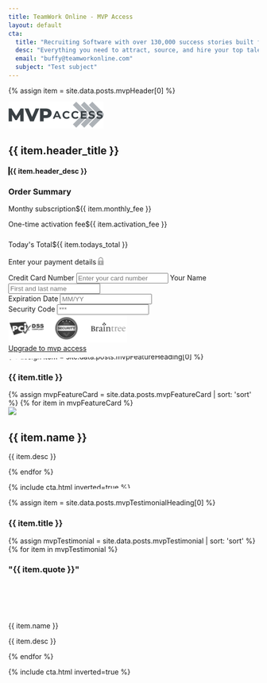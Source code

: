 ```yaml
---
title: TeamWork Online - MVP Access
layout: default
cta:
  title: "Recruiting Software with over 130,000 success stories built for Sports & Entertainment"
  desc: "Everything you need to attract, source, and hire your top talent at every size organization."
  email: "buffy@teamworkonline.com"
  subject: "Test subject"
---
```

{% assign item = site.data.posts.mvpHeader[0] %}

<section class="container mx-auto py4 my4">
<div class="flex">
  <div class="col-12 md-col-5 pr2 mx-auto">
    <img src="/images/mvp-access-logo.svg" class="mb2">
    <h1 class="oswald line-height-2 h1 black caps m0">{{ item.header_title }}</h1>
    <h4 class="line-height-4 h4 my3 regular gray7 mx-auto pl2" style="border-left: 3px solid">{{ item.header_desc }} </h4>
    <div class="black mvp-total px3 py1">
      <h3 class="black">Order Summary</h3>
      <p>Monthy subscription<span class="p right">${{ item.monthly_fee }}</span></p>
      <p>One-time activation fee<span class="p right">${{ item.activation_fee }}</span></p>
      <div class="hr" style="margin: 1.5rem 0 1.5rem 0;"></div>
      <p class="p bold">Today's Total<span class="p right bold">${{ item.todays_total }}</span></p>
    </div>
  </div>
  <div class="col-12 md-col-5 mx-auto">
    <div class="bg-white card-shadow p3" style="border-radius: 6px;">
      <p class="regular black p">Enter your payment details<img src="/images/icons/lock.svg" style="height: 18px; position: relative; top: 2px;" class="pl1"></p>
      <div class="flex flex-wrap">
      <div style="width: 100%; margin: 0 auto;"><div class="card-wrapper mt2 mb3"></div></div>
      <form style="width: 100%;" class="h5 regular black">
        <label class="h6 inline-block py1"><span class="regular black pb1">Credit Card Number</span></label>
        <input class="input" type="text" name="number" placeholder="Enter your card number">
        <label class="h6 inline-block py1"><span class="regular black pb1">Your Name</span></label>
        <input class="input" type="text" name="name" placeholder="First and last name">
        <div class="flex">
          <div class="col-6 mr1">
            <label class="h6 inline-block py1"><span class="regular black pb1">Expiration Date</span></label>
            <input class="input" type="text" name="expiry" placeholder="MM/YY">
          </div>
          <div class="col-6">
          <label class="h6 inline-block py1"><span class="regular black pb1">Security Code</span></label>
            <input class="input" type="text" name="cvc" placeholder="***">
          </div>
        </div>
      </form>
      <script>
    var card = new Card({
        form: 'form',
        container: '.card-wrapper',
        placeholders: {
            number: '**** **** **** ****',
            name: 'Alex Wood',
            expiry: '**/****',
            cvc: '***'
        }
    });
    </script>
</div>
      <div class="center py2">
        <img src="/images/secure-payments.jpg" style="height: 56px;">
      </div>
      <a href="#" class="white oswald caps center semibold h4  ltr-spacing-2 text-decoration-none" >
      <div class="bg-gray py2" style="border-radius: 6px;">Upgrade to mvp access</div>
      </a>
    </div>
  </div>
</div>
</section>
 
<section class="bg-black py4 cut" style="background-image: url(images/basketball-texture.jpg); background-size: cover; background-repeat: no-repeat; background-position:
center center; -webkit-clip-path: polygon(0 5%, 100% 0, 100% 95%, 0 100%);
clip-path: polygon(0 5%, 100% 0, 100% 95%, 0 100%);">
<div class="container mx-auto">
{% assign item = site.data.posts.mvpFeatureHeading[0] %}
<h3 class="white h3 oswald caps center pt4 pb2">{{ item.title }}</h3>
<div class="flex flex-wrap center">
{% assign mvpFeatureCard = site.data.posts.mvpFeatureCard | sort: 'sort' %}
{% for item in mvpFeatureCard %}
<div class="text-decoration-none flex flex-column p2 col-12 md-col-4 wow fadeInUp" data-wow-delay="0.2s"  style="order:{{ item.order }};">
<div class="flex-auto px3 pt3 card-shadow bg-white"  >
<img src="{{ item.image.url }}" style= "width: 44px;">
<h2 class="oswald black mb2 line-height-2">{{ item.name }}</h2>
<p class="line-height-4 p pb1 mb3 regular black">{{ item.desc }}</p>
</div>
</div>
{% endfor %}
</div>
<p class="center mx-auto py4">
{% include cta.html inverted=true %}
</p>
</div>
</section>

<section class="py4">
<div class="container mx-auto">
{% assign item = site.data.posts.mvpTestimonialHeading[0] %}
<h3 class="black h3 oswald caps center py2">{{ item.title }}</h3>
<div class="flex flex-wrap">
{% assign mvpTestimonial = site.data.posts.mvpTestimonial | sort: 'sort' %}
{% for item in mvpTestimonial %}
<div class="flex-auto md-col-3 mx2 wow fadeInUp card-shadow my2" data-wow-delay="0.3s">
<div class="bg-black col-12 px2 py3 flex-none" style="background-color: #{{ item.hex_color }};">
<h3 class="oswald line-height-4 ltr-spacing-2 h4 m0 regular white">"{{ item.quote }}"</h3>
</div>
<div class="col-12 bg-white px2 py3 flex-auto">
<div class="flex items-center">
<div class="mr2 flex-none" style="background-image: url({{ item.image.url }}); background-size: cover; background-repeat: no-repeat; background-position: center; height: 64px; width: 64px;"></div>
<div class="flex-auto" style="order:{{ item.order }}">
<p class="line-height-1 h5 regular mt0 mb1 black semibold">{{ item.name }}</p>
<p class="line-height-4 h5 regular m0 muted">{{ item.desc }}</p>
</div>
</div>
</div>
</div>
{% endfor %}
<p class="center mx-auto py2">
{% include cta.html inverted=true %}
</p>
</div>
<!-- </section> -->
